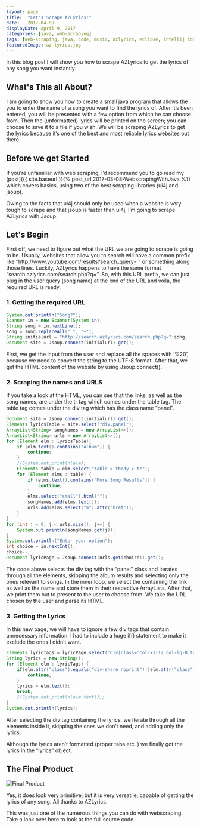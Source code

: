 ```yaml
---
layout: page
title:  "Let's Scrape AZLyrics!"
date:   2017-04-09
displayDate: April 9, 2017
categories: [java, web-scraping]
tags: [web-scraping, java, code, music, azlyrics, eclipse, intellij idea, oracle, jdk, jre, html]
featuredImage: az-lyrics.jpg
---
```


In this blog post I will show you how to scrape AZLyrics to get the lyrics of any song you want instantly.

## What's This all About?

I am going to show you how to create a small java program that allows the you to enter the name of a song you want to find the lyrics of. After it’s been entered, you will be presented with a few option from which he can choose from. Then the (unformatted) lyrics will be printed on the screen; you can choose to save it to a file if you wish. We will be scraping AZLyrics to get the lyrics because it’s one of the best and most reliable lyrics websites out there.

## Before we get Started

If you’re unfamiliar with web scraping, I’d recommend you to go read my [post]({{ site.baseurl }}{% post_url 2017-03-08-WebscrapingWithJava %}) which covers basics, using two of the best scraping libraries (ui4j and jsoup).

Owing to the facts that ui4j should only be used when a website is very tough to scrape and that jsoup is faster than ui4j, I’m going to scrape AZLyrics with Jsoup.

## Let's Begin

First off, we need to figure out what the URL we are going to scrape is going to be. Usually, websites that allow you to search will have a common prefix like “http://www.youtube.com/results?search_query= ” or something along those lines. Luckily, AZLyrics happens to have the same format “search.azlyrics.com/search.php?q=”. So, with this URL prefix, we can just plug in the user query (song name) at the end of the URL and voila, the required URL is ready.

### 1. Getting the required URL

```java
System.out.println("Song?");
Scanner in = new Scanner(System.in);
String song = in.nextLine();
song = song.replaceAll(" ", "+");
String initialurl = "http://search.azlyrics.com/search.php?q="+song;
Document site = Jsoup.connect(initialurl).get();
```

First, we get the input from the user and replace all the spaces with ‘%20’, because we need to convert the string to the UTF-8 format. After that, we get the HTML content of the website by using Jsoup.connect().

### 2. Scraping the names and URLS

If you take a look at the HTML, you can see that the links, as well as the song names, are under the tr tag which comes under the table tag. The table tag comes under the div tag which has the class name “panel”.

```java
Document site = Jsoup.connect(initialurl).get();
Elements lyricsTable = site.select("div.panel");
ArrayList<String> songNames = new ArrayList<>();
ArrayList<String> urls = new ArrayList<>();
for (Element elm : lyricsTable){
    if (elm.text().contains("Album")) {
        continue;
    }
    //System.out.println(elm);
    Elements table = elm.select("table > tbody > tr");
    for (Element elms : table) {
        if (elms.text().contains("More Song Results")) {
            continue;
        }
        elms.select("small").html("");
        songNames.add(elms.text());
        urls.add(elms.select("a").attr("href"));
    }
}
for (int j = 0; j < urls.size(); j++) {
    System.out.println(songNames.get(j));
}
System.out.println("Enter your option");
int choice = in.nextInt();
choice--;
Document lyricPage = Jsoup.connect(urls.get(choice)).get();
```

The code above selects the div tag with the “panel” class and iterates through all the elements, skipping the album results and selecting only the ones relevant to songs. In the inner loop, we select the containing the link as well as the name and store them in their respective ArrayLists. After that, we print them out to present to the user to choose from. We take the URL chosen by the user and parse its HTML.

### 3. Getting the Lyrics

In this new page, we will have to ignore a few div tags that contain unnecessary information. I had to include a huge if() statement to make it exclude the ones I didn’t want.

```java
Elements lyricTags = lyricPage.select("div[class='col-xs-12 col-lg-8 text-center']>div");
String lyrics = new String();
for (Element elm : lyricTags) {
    if(elm.attr("class").equals("div-share noprint")||elm.attr("class").equals("collapse noprint")||elm.attr("class").equals("panel album-panel noprint")||elm.attr("class").equals("noprint")||elm.attr("class").equals("smt")||elm.attr("class").equals("hidden")||elm.attr("class").equals("smt noprint")||elm.attr("class").equals("div-share")||elm.attr("class").equals("lyricsh")||elm.attr("class").equals("ringtone")) {
        continue;
    }
    lyrics = elm.text();
    break;
    //System.out.println(elm.text());
}
System.out.println(lyrics);
```

After selecting the div tag containing the lyrics, we iterate through all the elements inside it, skipping the ones we don’t need, and adding only the lyrics.

Although the lyrics aren’t formatted (proper tabs etc. ) we finally got the lyrics in the “lyrics” object.

## The Final Product

![Final Product]({{site.baseurl}}/images/webscraping-with-java-final-output.png)

Yes, it does look very primitive, but it is very versatile, capable of getting the lyrics of any song. All thanks to AZLyrics.

This was just one of the numerous things you can do with webscraping. Take a look over here to look at the full source code.